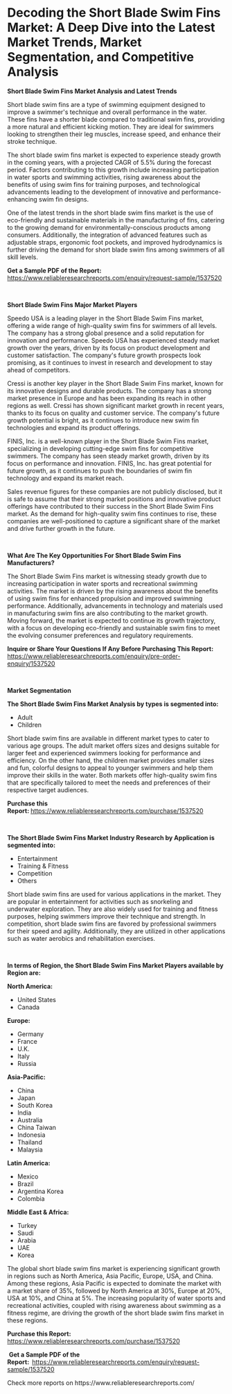 <p><h1>Decoding the Short Blade Swim Fins Market: A Deep Dive into the Latest Market Trends, Market Segmentation, and Competitive Analysis</h1></p><p><strong>Short Blade Swim Fins Market Analysis and Latest Trends</strong></p>
<p><p>Short blade swim fins are a type of swimming equipment designed to improve a swimmer's technique and overall performance in the water. These fins have a shorter blade compared to traditional swim fins, providing a more natural and efficient kicking motion. They are ideal for swimmers looking to strengthen their leg muscles, increase speed, and enhance their stroke technique.</p><p>The short blade swim fins market is expected to experience steady growth in the coming years, with a projected CAGR of 5.5% during the forecast period. Factors contributing to this growth include increasing participation in water sports and swimming activities, rising awareness about the benefits of using swim fins for training purposes, and technological advancements leading to the development of innovative and performance-enhancing swim fin designs.</p><p>One of the latest trends in the short blade swim fins market is the use of eco-friendly and sustainable materials in the manufacturing of fins, catering to the growing demand for environmentally-conscious products among consumers. Additionally, the integration of advanced features such as adjustable straps, ergonomic foot pockets, and improved hydrodynamics is further driving the demand for short blade swim fins among swimmers of all skill levels.</p></p>
<p><strong>Get a Sample PDF of the Report:&nbsp;</strong> <a href="https://www.reliableresearchreports.com/enquiry/request-sample/1537520">https://www.reliableresearchreports.com/enquiry/request-sample/1537520</a></p>
<p>&nbsp;</p>
<p><strong>Short Blade Swim Fins Major Market Players</strong></p>
<p><p>Speedo USA is a leading player in the Short Blade Swim Fins market, offering a wide range of high-quality swim fins for swimmers of all levels. The company has a strong global presence and a solid reputation for innovation and performance. Speedo USA has experienced steady market growth over the years, driven by its focus on product development and customer satisfaction. The company's future growth prospects look promising, as it continues to invest in research and development to stay ahead of competitors.</p><p>Cressi is another key player in the Short Blade Swim Fins market, known for its innovative designs and durable products. The company has a strong market presence in Europe and has been expanding its reach in other regions as well. Cressi has shown significant market growth in recent years, thanks to its focus on quality and customer service. The company's future growth potential is bright, as it continues to introduce new swim fin technologies and expand its product offerings.</p><p>FINIS, Inc. is a well-known player in the Short Blade Swim Fins market, specializing in developing cutting-edge swim fins for competitive swimmers. The company has seen steady market growth, driven by its focus on performance and innovation. FINIS, Inc. has great potential for future growth, as it continues to push the boundaries of swim fin technology and expand its market reach.</p><p>Sales revenue figures for these companies are not publicly disclosed, but it is safe to assume that their strong market positions and innovative product offerings have contributed to their success in the Short Blade Swim Fins market. As the demand for high-quality swim fins continues to rise, these companies are well-positioned to capture a significant share of the market and drive further growth in the future.</p></p>
<p>&nbsp;</p>
<p><strong>What Are The Key Opportunities For Short Blade Swim Fins Manufacturers?</strong></p>
<p><p>The Short Blade Swim Fins market is witnessing steady growth due to increasing participation in water sports and recreational swimming activities. The market is driven by the rising awareness about the benefits of using swim fins for enhanced propulsion and improved swimming performance. Additionally, advancements in technology and materials used in manufacturing swim fins are also contributing to the market growth. Moving forward, the market is expected to continue its growth trajectory, with a focus on developing eco-friendly and sustainable swim fins to meet the evolving consumer preferences and regulatory requirements.</p></p>
<p><strong>Inquire or Share Your Questions If Any Before Purchasing This Report:</strong> <a href="https://www.reliableresearchreports.com/enquiry/pre-order-enquiry/1537520">https://www.reliableresearchreports.com/enquiry/pre-order-enquiry/1537520</a></p>
<p>&nbsp;</p>
<p><strong>Market Segmentation</strong></p>
<p><strong>The Short Blade Swim Fins Market Analysis by types is segmented into:</strong></p>
<p><ul><li>Adult</li><li>Children</li></ul></p>
<p><p>Short blade swim fins are available in different market types to cater to various age groups. The adult market offers sizes and designs suitable for larger feet and experienced swimmers looking for performance and efficiency. On the other hand, the children market provides smaller sizes and fun, colorful designs to appeal to younger swimmers and help them improve their skills in the water. Both markets offer high-quality swim fins that are specifically tailored to meet the needs and preferences of their respective target audiences.</p></p>
<p><strong>Purchase this Report:&nbsp;</strong><a href="https://www.reliableresearchreports.com/purchase/1537520">https://www.reliableresearchreports.com/purchase/1537520</a></p>
<p>&nbsp;</p>
<p><strong>The Short Blade Swim Fins Market Industry Research by Application is segmented into:</strong></p>
<p><ul><li>Entertainment</li><li>Training & Fitness</li><li>Competition</li><li>Others</li></ul></p>
<p><p>Short blade swim fins are used for various applications in the market. They are popular in entertainment for activities such as snorkeling and underwater exploration. They are also widely used for training and fitness purposes, helping swimmers improve their technique and strength. In competition, short blade swim fins are favored by professional swimmers for their speed and agility. Additionally, they are utilized in other applications such as water aerobics and rehabilitation exercises.</p></p>
<p>&nbsp;</p>
<p><strong>In terms of Region, the Short Blade Swim Fins Market Players available by Region are:</strong></p>
<p>
    <p> <strong> North America: </strong>
        <ul>
            <li>United States</li>
            <li>Canada</li>
        </ul>
        </p> 
    <p> <strong> Europe: </strong>
        <ul>
            <li>Germany</li>
            <li>France</li>
            <li>U.K.</li>
            <li>Italy</li>
            <li>Russia</li>
        </ul>
        </p> 
    <p> <strong> Asia-Pacific: </strong>
        <ul>
            <li>China</li>
            <li>Japan</li>
            <li>South Korea</li>
            <li>India</li>
            <li>Australia</li>
            <li>China Taiwan</li>
            <li>Indonesia</li>
            <li>Thailand</li>
            <li>Malaysia</li>
        </ul>
        </p> 
    <p> <strong> Latin America: </strong>
        <ul>
            <li>Mexico</li>
            <li>Brazil</li>
            <li>Argentina Korea</li>
            <li>Colombia</li>
        </ul>
        </p> 
    <p> <strong> Middle East & Africa: </strong>
        <ul>
            <li>Turkey</li>
            <li>Saudi</li>
            <li>Arabia</li>
            <li>UAE</li>
            <li>Korea</li>
        </ul>
    </p>
    </p>
<p><p>The global short blade swim fins market is experiencing significant growth in regions such as North America, Asia Pacific, Europe, USA, and China. Among these regions, Asia Pacific is expected to dominate the market with a market share of 35%, followed by North America at 30%, Europe at 20%, USA at 10%, and China at 5%. The increasing popularity of water sports and recreational activities, coupled with rising awareness about swimming as a fitness regime, are driving the growth of the short blade swim fins market in these regions.</p></p>
<p><strong>Purchase this Report: </strong><a href="https://www.reliableresearchreports.com/purchase/1537520">https://www.reliableresearchreports.com/purchase/1537520</a></p>
<p>&nbsp;<strong>Get a Sample PDF of the Report:&nbsp;&nbsp;</strong><a href="https://www.reliableresearchreports.com/enquiry/request-sample/1537520">https://www.reliableresearchreports.com/enquiry/request-sample/1537520</a></p>
<p><strong></strong></p>
<p>Check more reports on https://www.reliableresearchreports.com/</p>